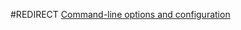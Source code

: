 #REDIRECT [Command-line options and configuration](../getting-started/Command-line_options_and_configuration.md)

